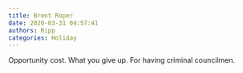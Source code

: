 ```yaml
---
title: Brent Roper
date: 2020-03-31 04:57:41
authors: Ripp
categories: Holiday
---
```


 Opportunity cost.
What you give up.
For having criminal councilmen.